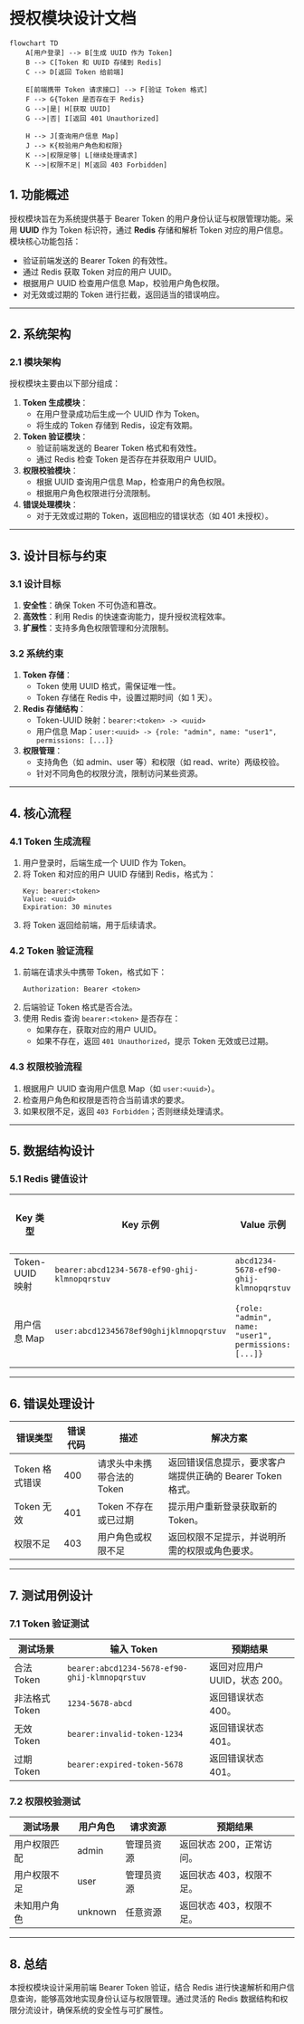 # 授权模块设计文档

```mermaid
flowchart TD
    A[用户登录] --> B[生成 UUID 作为 Token]
    B --> C[Token 和 UUID 存储到 Redis]
    C --> D[返回 Token 给前端]
    
    E[前端携带 Token 请求接口] --> F[验证 Token 格式]
    F --> G{Token 是否存在于 Redis}
    G -->|是| H[获取 UUID]
    G -->|否| I[返回 401 Unauthorized]

    H --> J[查询用户信息 Map]
    J --> K{校验用户角色和权限}
    K -->|权限足够| L[继续处理请求]
    K -->|权限不足| M[返回 403 Forbidden]
```

## 1. 功能概述

授权模块旨在为系统提供基于 Bearer Token 的用户身份认证与权限管理功能。采用 **UUID** 作为 Token 标识符，通过 **Redis** 存储和解析 Token 对应的用户信息。模块核心功能包括：

- 验证前端发送的 Bearer Token 的有效性。
- 通过 Redis 获取 Token 对应的用户 UUID。
- 根据用户 UUID 检查用户信息 Map，校验用户角色权限。
- 对无效或过期的 Token 进行拦截，返回适当的错误响应。

---

## 2. 系统架构

### 2.1 模块架构

授权模块主要由以下部分组成：

1. **Token 生成模块**：
      - 在用户登录成功后生成一个 UUID 作为 Token。
      - 将生成的 Token 存储到 Redis，设定有效期。
2. **Token 验证模块**：
      - 验证前端发送的 Bearer Token 格式和有效性。
      - 通过 Redis 检查 Token 是否存在并获取用户 UUID。
3. **权限校验模块**：
      - 根据 UUID 查询用户信息 Map，检查用户的角色权限。
      - 根据用户角色权限进行分流限制。
4. **错误处理模块**：
      - 对于无效或过期的 Token，返回相应的错误状态（如 401 未授权）。

---

## 3. 设计目标与约束

### 3.1 设计目标

1. **安全性**：确保 Token 不可伪造和篡改。
2. **高效性**：利用 Redis 的快速查询能力，提升授权流程效率。
3. **扩展性**：支持多角色权限管理和分流限制。

### 3.2 系统约束

1. **Token 存储**：
      - Token 使用 UUID 格式，需保证唯一性。
      - Token 存储在 Redis 中，设置过期时间（如 1 天）。
2. **Redis 存储结构**：
      - Token-UUID 映射：`bearer:<token> -> <uuid>`
      - 用户信息 Map：`user:<uuid> -> {role: "admin", name: "user1", permissions: [...]}`
3. **权限管理**：
      - 支持角色（如 admin、user 等）和权限（如 read、write）两级校验。
      - 针对不同角色的权限分流，限制访问某些资源。

---

## 4. 核心流程

### 4.1 Token 生成流程

1. 用户登录时，后端生成一个 UUID 作为 Token。
2. 将 Token 和对应的用户 UUID 存储到 Redis，格式为：
   ```
   Key: bearer:<token>
   Value: <uuid>
   Expiration: 30 minutes
   ```
3. 将 Token 返回给前端，用于后续请求。

### 4.2 Token 验证流程

1. 前端在请求头中携带 Token，格式如下：
   ```
   Authorization: Bearer <token>
   ```
2. 后端验证 Token 格式是否合法。
3. 使用 Redis 查询 `bearer:<token>` 是否存在：
      - 如果存在，获取对应的用户 UUID。
      - 如果不存在，返回 `401 Unauthorized`，提示 Token 无效或已过期。

### 4.3 权限校验流程

1. 根据用户 UUID 查询用户信息 Map（如 `user:<uuid>`）。
2. 检查用户角色和权限是否符合当前请求的要求。
3. 如果权限不足，返回 `403 Forbidden`；否则继续处理请求。

---

## 5. 数据结构设计

### 5.1 Redis 键值设计

| Key 类型        | Key 示例                 | Value 示例                                             | 过期时间  |
| ------------- | ---------------------- | ---------------------------------------------------- | ----- |
| Token-UUID 映射 | `bearer:abcd1234-5678-ef90-ghij-klmnopqrstuv` | `abcd1234-5678-ef90-ghij-klmnopqrstuv`               | 30 分钟 |
| 用户信息 Map      | `user:abcd12345678ef90ghijklmnopqrstuv`   | `{role: "admin", name: "user1", permissions: [...]}` | 不设置过期 |

---

## 6. 错误处理设计

| 错误类型       | 错误代码 | 描述               | 解决方案                                 |
| ---------- | ---- | ---------------- | ------------------------------------ |
| Token 格式错误 | 400  | 请求头中未携带合法的 Token | 返回错误信息提示，要求客户端提供正确的 Bearer Token 格式。 |
| Token 无效   | 401  | Token 不存在或已过期    | 提示用户重新登录获取新的 Token。                  |
| 权限不足       | 403  | 用户角色或权限不足        | 返回权限不足提示，并说明所需的权限或角色要求。              |

---

## 7. 测试用例设计

### 7.1 Token 验证测试

| 测试场景       | 输入 Token                           | 预期结果                |
| ---------- | -------------------------------- | ------------------- |
| 合法 Token   | `bearer:abcd1234-5678-ef90-ghij-klmnopqrstuv` | 返回对应用户 UUID，状态 200。 |
| 非法格式 Token | `1234-5678-abcd`                   | 返回错误状态 400。         |
| 无效 Token   | `bearer:invalid-token-1234`       | 返回错误状态 401。         |
| 过期 Token   | `bearer:expired-token-5678`       | 返回错误状态 401。         |

### 7.2 权限校验测试

| 测试场景   | 用户角色    | 请求资源  | 预期结果           |
| ------ | ------- | ----- | -------------- |
| 用户权限匹配 | admin   | 管理员资源 | 返回状态 200，正常访问。 |
| 用户权限不足 | user    | 管理员资源 | 返回状态 403，权限不足。 |
| 未知用户角色 | unknown | 任意资源  | 返回状态 403，权限不足。 |

---

## 8. 总结

本授权模块设计采用前端 Bearer Token 验证，结合 Redis 进行快速解析和用户信息查询，能够高效地实现身份认证与权限管理。通过灵活的 Redis 数据结构和权限分流设计，确保系统的安全性与可扩展性。

